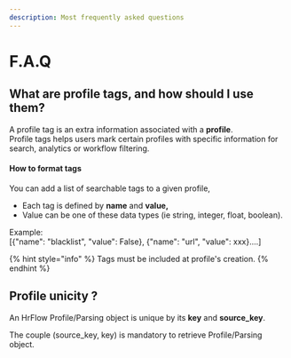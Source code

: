 ```yaml
---
description: Most frequently asked questions
---
```


# F.A.Q

## What are profile tags, and how should I use them?

A profile tag is an extra information associated with a **profile**.   
Profile tags helps users mark certain profiles with specific information for search, analytics or workflow filtering.

#### How to format tags

You can add a list of searchable tags to a given profile, 

* Each tag is defined by **name** and **value,**
* Value can be one of these data types  \(ie string, integer, float, boolean\).

Example:  
                              \[{"name": "blacklist", "value": False}, {"name": "url", "value": xxx}....\]

{% hint style="info" %}
Tags must be included at profile's creation.
{% endhint %}


## Profile unicity ?

An  HrFlow Profile/Parsing object is unique by its **key** and **source\_key**.

The couple \(source\_key, key\) is mandatory to retrieve Profile/Parsing object.

